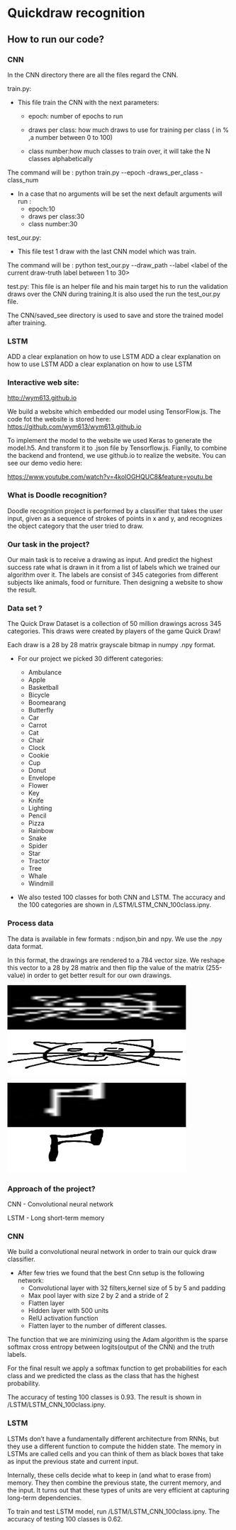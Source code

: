 # Quickdraw recognition

## How to run our code?

### CNN 
In the CNN directory there  are all the files regard the CNN.

train.py:
 
   *   This file train the CNN with the next parameters:
       - epoch: number of epochs to run
        
       - draws per class: how much draws to use for training per class ( in % ,a number between 0 to 100)
         
       - class number:how much classes to train over, it will take the N classes alphabetically 
    
The command will be :
python train.py --epoch <epoch number> -draws_per_class <percentage per class> -class_num <class number to train>
    
   *   In a case that no arguments will be set the next default arguments will run :
       - epoch:10
       - draws per class:30
       - class number:30
       
test_our.py:
       
   *   This file test 1 draw  with the last CNN  model which was train.
    
The command will be :
    python test_our.py --draw_path <draw path to identify>  --label <label of the current draw-truth label between 1 to 30>

test.py:
This file is an helper file and his main target his to run the validation draws over the CNN during training.It is also used the run the test_our.py file.

The CNN/saved_see directory is used to save and store the trained model after training.

### LSTM 

ADD a clear explanation on how to use LSTM
ADD a clear explanation on how to use LSTM
ADD a clear explanation on how to use LSTM

### Interactive web site:

http://wym613.github.io


We build a website which embedded our model using TensorFlow.js. 
The code fot the website is stored here: https://github.com/wym613/wym613.github.io

To implement the model to the website  we used Keras to generate the model.h5. And transform it to .json file by Tensorflow.js. 
Fianlly, to combine the backend and frontend, we use github.io to realize the website. You can see our demo vedio here:

https://www.youtube.com/watch?v=4kolOGHQUC8&feature=youtu.be

### What is Doodle recognition?

Doodle recognition project is performed by a classifier that takes the user input, given as a sequence of strokes of points in x and y, and recognizes the object category that the user tried to draw. 

### Our task in the project?

Our main task is to receive a drawing as  input. And predict the highest success rate what is drawn in it from a list of labels which we trained our algorithm over it. The labels are consist of 345 categories from different subjects like animals, food or furniture. Then designing a website to show the result.

### Data set ?


The Quick Draw Dataset is a collection of 50 million drawings across 345 categories. This draws were created by players of the game Quick Draw!

Each draw is a 28 by 28  matrix grayscale bitmap in numpy .npy format.


*   For our project we picked 30 different categories:
    - Ambulance
    - Apple
    - Basketball
    - Bicycle
    - Boomearang
    - Butterfly
    - Car
    - Carrot
    - Cat
    - Chair
    - Clock
    - Cookie
    - Cup
    - Donut
    - Envelope
    - Flower
    - Key
    - Knife
    - Lighting
    - Pencil
    - Pizza
    - Rainbow
    - Snake
    - Spider
    - Star
    - Tractor
    - Tree
    - Whale
    - Windmill
    
*   We also tested 100 classes for both CNN and LSTM. The accuracy and the 100 categories are shown in /LSTM/LSTM_CNN_100class.ipny.





### Process data

The data is available in few formats : ndjson,bin and npy. We use the .npy data format.

In this format, the drawings are rendered to a 784 vector size. We reshape  this vector to a 28 by 28 matrix and then flip the value of the matrix (255-value) in order to get better result for our own drawings.


 <img src="/process_img/cat.jpg" width="100" height="100" style="width:80%">  <img src="/test_img/cat.jpg" width="100" height="100" style="width:80%">	
 
 <img src="/process_img/axe.jpg.jpg" width="100" height="100" style="width:80%"><img src="/test_img/axe.jpg" width="100" height="100" style="width:80%">



### Approach of the project?

CNN - Convolutional neural network

LSTM - Long short-term memory


### CNN
We build a convolutional neural network in order to train our quick draw classifier.

*    After few tries we found that the best Cnn setup is the following network:
     - Convolutional layer with 32 filters,kernel size of 5 by 5  and padding 
     - Max pool layer with size 2 by 2 and a stride of 2
     - Flatten layer 
     - Hidden layer with 500 units
     - RelU activation function
     - Flatten layer to the number of different classes.


The function that we are minimizing using the Adam algorithm  is the sparse softmax cross entropy between logits(output of the CNN) and the truth labels.

For the final result we apply a softmax function to get probabilities  for each class and we predicted the class as the class that has the highest probability.

The accuracy of testing 100 classes is 0.93. The result is shown in /LSTM/LSTM_CNN_100class.ipny.

### LSTM
LSTMs don’t have a fundamentally different architecture from RNNs, but they use a different function to compute the hidden state. The memory in LSTMs are called cells and you can think of them as black boxes that take as input the previous state  and current input. 

Internally, these cells decide what to keep in (and what to erase from) memory. They then combine the previous state, the current memory, and the input. It turns out that these types of units are very efficient at capturing long-term dependencies.

To train and test LSTM model, run /LSTM/LSTM_CNN_100class.ipny. The accuracy of testing 100 classes is 0.62.







